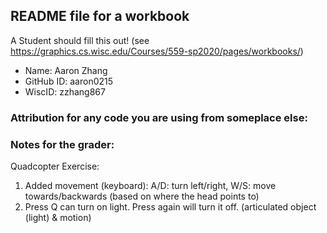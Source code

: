 ## README file for a workbook

A Student should fill this out! (see https://graphics.cs.wisc.edu/Courses/559-sp2020/pages/workbooks/)

- Name: Aaron Zhang
- GitHub ID: aaron0215
- WiscID: zzhang867

### Attribution for any code you are using from someplace else:

### Notes for the grader: 
Quadcopter Exercise: 
1. Added movement (keyboard): A/D: turn left/right, W/S: move towards/backwards (based on where the head points to)
2. Press Q can turn on light. Press again will turn it off. (articulated object (light) & motion)
